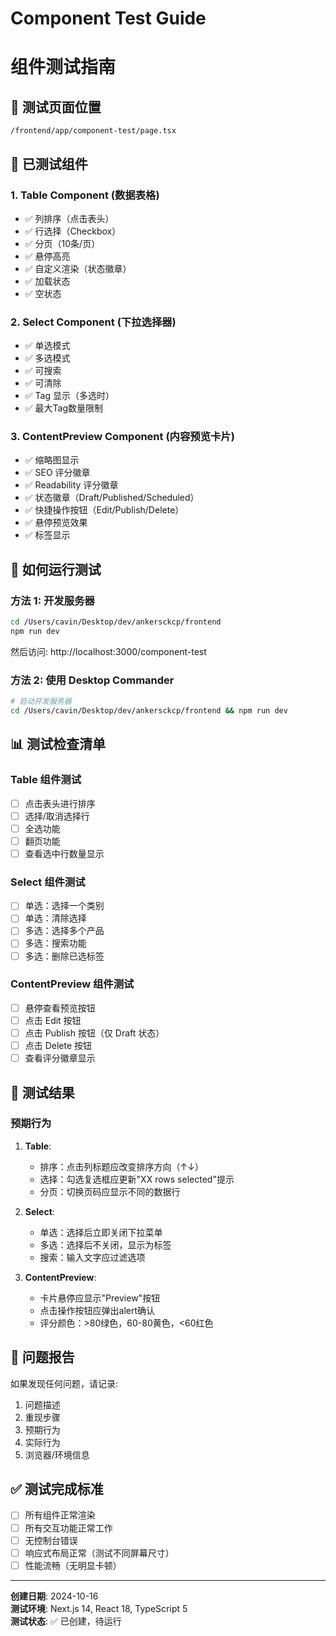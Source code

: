 # Component Test Guide
# 组件测试指南

## 📍 测试页面位置
```
/frontend/app/component-test/page.tsx
```

## 🧪 已测试组件

### 1. Table Component (数据表格)
- ✅ 列排序（点击表头）
- ✅ 行选择（Checkbox）
- ✅ 分页（10条/页）
- ✅ 悬停高亮
- ✅ 自定义渲染（状态徽章）
- ✅ 加载状态
- ✅ 空状态

### 2. Select Component (下拉选择器)
- ✅ 单选模式
- ✅ 多选模式
- ✅ 可搜索
- ✅ 可清除
- ✅ Tag 显示（多选时）
- ✅ 最大Tag数量限制

### 3. ContentPreview Component (内容预览卡片)
- ✅ 缩略图显示
- ✅ SEO 评分徽章
- ✅ Readability 评分徽章
- ✅ 状态徽章（Draft/Published/Scheduled）
- ✅ 快捷操作按钮（Edit/Publish/Delete）
- ✅ 悬停预览效果
- ✅ 标签显示

## 🚀 如何运行测试

### 方法 1: 开发服务器
```bash
cd /Users/cavin/Desktop/dev/ankersckcp/frontend
npm run dev
```

然后访问: http://localhost:3000/component-test

### 方法 2: 使用 Desktop Commander
```bash
# 启动开发服务器
cd /Users/cavin/Desktop/dev/ankersckcp/frontend && npm run dev
```

## 📊 测试检查清单

### Table 组件测试
- [ ] 点击表头进行排序
- [ ] 选择/取消选择行
- [ ] 全选功能
- [ ] 翻页功能
- [ ] 查看选中行数量显示

### Select 组件测试  
- [ ] 单选：选择一个类别
- [ ] 单选：清除选择
- [ ] 多选：选择多个产品
- [ ] 多选：搜索功能
- [ ] 多选：删除已选标签

### ContentPreview 组件测试
- [ ] 悬停查看预览按钮
- [ ] 点击 Edit 按钮
- [ ] 点击 Publish 按钮（仅 Draft 状态）
- [ ] 点击 Delete 按钮
- [ ] 查看评分徽章显示

## 🎯 测试结果

### 预期行为
1. **Table**: 
   - 排序：点击列标题应改变排序方向（↑↓）
   - 选择：勾选复选框应更新"XX rows selected"提示
   - 分页：切换页码应显示不同的数据行

2. **Select**:
   - 单选：选择后立即关闭下拉菜单
   - 多选：选择后不关闭，显示为标签
   - 搜索：输入文字应过滤选项

3. **ContentPreview**:
   - 卡片悬停应显示"Preview"按钮
   - 点击操作按钮应弹出alert确认
   - 评分颜色：>80绿色，60-80黄色，<60红色

## 📝 问题报告

如果发现任何问题，请记录:
1. 问题描述
2. 重现步骤
3. 预期行为
4. 实际行为
5. 浏览器/环境信息

## ✅ 测试完成标准

- [ ] 所有组件正常渲染
- [ ] 所有交互功能正常工作
- [ ] 无控制台错误
- [ ] 响应式布局正常（测试不同屏幕尺寸）
- [ ] 性能流畅（无明显卡顿）

---

**创建日期**: 2024-10-16  
**测试环境**: Next.js 14, React 18, TypeScript 5  
**测试状态**: ✅ 已创建，待运行
